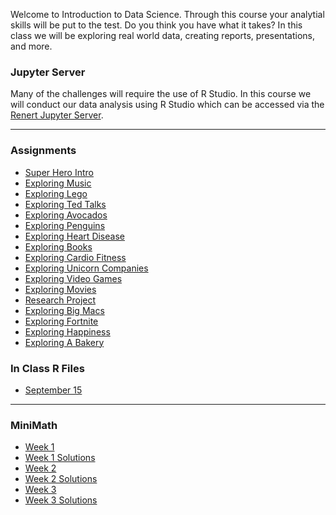 
Welcome to Introduction to Data Science. Through this course your analytial skills will be put to the test. Do you think you have what it takes? In this class we will be exploring real world data, creating reports, presentations, and more.  

### Jupyter Server
Many of the challenges will require the use of R Studio. In this course we will conduct our data analysis using R Studio which can be accessed via the  <a href="https://jupyter.renert.housegordon.com"> Renert Jupyter Server</a>. 

---

### Assignments
<p>
      <ul>
        <li><a href="https://merrickmath.github.io/MerrickMath.github.io-D3DataScience2022/Activities/SuperHeroIntro.pdf"> Super Hero Intro </a> </li> 
        <li><a href="https://merrickmath.github.io/MerrickMath.github.io-D3DataScience2022/Activities/Activity1.pdf"> Exploring Music  </a> </li>   
        <li><a href="https://merrickmath.github.io/MerrickMath.github.io-D3DataScience2022/Activities/Activity2.pdf"> Exploring Lego  </a> </li>
        <li><a href="https://merrickmath.github.io/MerrickMath.github.io-D3DataScience2022/Activities/Activity3.pdf"> Exploring Ted Talks </a> </li> 
        <li><a href="https://merrickmath.github.io/MerrickMath.github.io-D3DataScience2022/Activities/Activity4.pdf"> Exploring Avocados </a> </li>
        <li><a href="https://merrickmath.github.io/MerrickMath.github.io-D3DataScience2022/Activities/Activity5.pdf"> Exploring Penguins </a> </li>    
        <li><a href="https://merrickmath.github.io/MerrickMath.github.io-D3DataScience2022/Activities/Activity6.pdf"> Exploring Heart Disease </a> </li>  
        <li><a href="https://merrickmath.github.io/MerrickMath.github.io-D3DataScience2022/Activities/Activity7.pdf"> Exploring Books </a> </li>
        <li><a href="https://merrickmath.github.io/MerrickMath.github.io-D3DataScience2022/Activities/Activity8.pdf"> Exploring Cardio Fitness </a> </li>
        <li><a href="https://merrickmath.github.io/MerrickMath.github.io-D3DataScience2022/Activities/Activity9.pdf"> Exploring Unicorn Companies </a> </li>
        <li><a href="https://merrickmath.github.io/MerrickMath.github.io-D3DataScience2022/Activities/Activity10.pdf"> Exploring Video Games </a> </li>
        <li><a href="https://merrickmath.github.io/MerrickMath.github.io-D3DataScience2022/Activities/Activity11.pdf"> Exploring Movies </a> </li> 
        <li><a href="https://merrickmath.github.io/MerrickMath.github.io-D3DataScience2022/Activities/ResearchProject.pdf"> Research Project </a> </li>
        <li><a href="https://merrickmath.github.io/MerrickMath.github.io-D3DataScience2022/Activities/Activity13.pdf"> Exploring Big Macs </a> </li>
        <li><a href="https://merrickmath.github.io/MerrickMath.github.io-D3DataScience2022/Activities/Activity12.pdf"> Exploring Fortnite </a> </li>
        <li><a href="https://merrickmath.github.io/MerrickMath.github.io-D3DataScience2022/Activities/Activity14.pdf"> Exploring Happiness </a> </li>
        <li><a href="https://merrickmath.github.io/MerrickMath.github.io-D3DataScience2022/Activities/Activity15.pdf"> Exploring A Bakery </a> </li>
      </ul>
</p>   

### In Class R Files 
<p>
      <ul>
            <li><a href="https://merrickmath.github.io/MerrickMath.github.io-D3DataScience2022/RFiles/Week1.R"> September 15 </a> </li>
      </ul>
</p>

---


### MiniMath

<p>
      <ul>
        <li> <a href="https://merrickmath.github.io/MerrickMath.github.io-D3DataScience2022/MiniMath/Week1.pdf"> Week 1 </a> </li> 
        <li> <a href="https://merrickmath.github.io/MerrickMath.github.io-D3DataScience2022/MiniMath/Week1Soln.pdf"> Week 1 Solutions </a> </li> 
        <li> <a href="https://merrickmath.github.io/MerrickMath.github.io-D3DataScience2022/MiniMath/Week2.pdf"> Week 2 </a> </li> 
        <li> <a href="https://merrickmath.github.io/MerrickMath.github.io-D3DataScience2022/MiniMath/Week2Soln.pdf">  Week 2 Solutions </a> </li>
        <li> <a href="https://merrickmath.github.io/MerrickMath.github.io-D3DataScience2022/MiniMath/Week3.pdf"> Week 3 </a> </li> 
        <li> <a href="https://merrickmath.github.io/MerrickMath.github.io-D3DataScience2022/MiniMath/Week3Soln.pdf">  Week 3 Solutions </a> </li>
      </ul>
</p>







